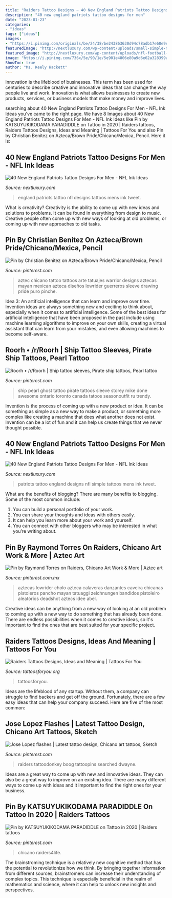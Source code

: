 ```yaml
---
title: "Raiders Tattoo Designs ~ 40 New England Patriots Tattoo Designs For Men"
description: "40 new england patriots tattoo designs for men"
date: "2023-01-23"
categories:
- "ideas"
tags: ["ideas"]
images:
- "https://i.pinimg.com/originals/be/24/38/be243863630d94c78adb17e60e9e4a36.jpg"
featuredImage: "http://nextluxury.com/wp-content/uploads/small-simple-mens-new-england-patriots-arm-tattoo-designs.jpg"
featured_image: "http://nextluxury.com/wp-content/uploads/nfl-football-player-new-england-patriots-mens-tattoos-on-leg.jpg"
image: "https://i.pinimg.com/736x/5e/90/1e/5e901e4806e80a9d6e62a328399a922e.jpg"
ShowToc: true
author: "Ms. Keely Hackett"
---
```



Innovation is the lifeblood of businesses. This term has been used for centuries to describe creative and innovative ideas that can change the way people live and work. Innovation is what allows businesses to create new products, services, or business models that make money and improve lives.

	

		
searching about 40 New England Patriots Tattoo Designs For Men - NFL Ink Ideas you've came to the right page. We have 8 Images about 40 New England Patriots Tattoo Designs For Men - NFL Ink Ideas like Pin by KATSUYUKIKODAMA PARADIDDLE on Tattoo in 2020 | Raiders tattoos, Raiders Tattoos Designs, Ideas and Meaning | Tattoos For You and also Pin by Christian Benitez on Azteca/Brown Pride/Chicano/Mexica, Pencil. Here it is:
		
    
## 40 New England Patriots Tattoo Designs For Men - NFL Ink Ideas

<img loading=lazy src="http://nextluxury.com/wp-content/uploads/nfl-football-player-new-england-patriots-mens-tattoos-on-leg.jpg" onerror="this.onerror=null;this.src='https://tse1.mm.bing.net/th?id=OIP.T7YwyWq5f5HZ8BZMCRGnWQAAAA&amp;pid=15.1';" alt="40 New England Patriots Tattoo Designs For Men - NFL Ink Ideas">

_Source: nextluxury.com_

>england patriots tattoo nfl designs tattoos mens ink tweet. 

	

What is creativity?
Creativity is the ability to come up with new ideas and solutions to problems. It can be found in everything from design to music. Creative people often come up with new ways of looking at old problems, or coming up with new approaches to old tasks.

    
## Pin By Christian Benitez On Azteca/Brown Pride/Chicano/Mexica, Pencil

<img loading=lazy src="https://i.pinimg.com/736x/e9/52/23/e95223ded62edcf05684d66cab019192.jpg" onerror="this.onerror=null;this.src='https://tse1.mm.bing.net/th?id=OIP.lu7byKVpLiihZ6zOMa1B8gHaKK&amp;pid=15.1';" alt="Pin by Christian Benitez on Azteca/Brown Pride/Chicano/Mexica, Pencil">

_Source: pinterest.com_

>aztec chicano tattoo tattoos arte tatuajes warrior designs aztecas mayan mexican azteca diseños lowrider guerreros sleeve drawing pride puro pinche. 

	

Idea 3: An artificial intelligence that can learn and improve over time.
Invention ideas are always something new and exciting to think about, especially when it comes to artificial intelligence. Some of the best ideas for artificial intelligence that have been proposed in the past include using machine learning algorithms to improve on your own skills, creating a virtual assistant that can learn from your mistakes, and even allowing machines to become self-aware.

    
## Roorh • /r/Roorh | Ship Tattoo Sleeves, Pirate Ship Tattoos, Pearl Tattoo

<img loading=lazy src="https://i.pinimg.com/originals/cf/c6/ea/cfc6ea54f43a2b11e51f477d8bdfbfc3.jpg" onerror="this.onerror=null;this.src='https://tse2.mm.bing.net/th?id=OIP.hQRf-2cwk8oea3t0i8M1ewHaNK&amp;pid=15.1';" alt="Roorh • /r/Roorh | Ship tattoo sleeves, Pirate ship tattoos, Pearl tattoo">

_Source: pinterest.com_

>ship pearl ghost tattoo pirate tattoos sleeve storey mike done awesome ontario toronto canada tatoos seasonoutfit ru trendy. 

	

Invention is the process of coming up with a new product or idea. It can be something as simple as a new way to make a product, or something more complex like creating a machine that does what another does not exist. Invention can be a lot of fun and it can help us create things that we never thought possible.

    
## 40 New England Patriots Tattoo Designs For Men - NFL Ink Ideas

<img loading=lazy src="http://nextluxury.com/wp-content/uploads/small-simple-mens-new-england-patriots-arm-tattoo-designs.jpg" onerror="this.onerror=null;this.src='https://tse2.mm.bing.net/th?id=OIP.aQNLFjEOXQXsEwy-N34vpQHaHa&amp;pid=15.1';" alt="40 New England Patriots Tattoo Designs For Men - NFL Ink Ideas">

_Source: nextluxury.com_

>patriots tattoo england designs nfl simple tattoos mens ink tweet. 

	

What are the benefits of blogging?
There are many benefits to blogging. Some of the most common include: 
1. You can build a personal portfolio of your work. 
2. You can share your thoughts and ideas with others easily. 
3. It can help you learn more about your work and yourself. 
4. You can connect with other bloggers who may be interested in what you’re writing about. 

    
## Pin By Raymond Torres On Raiders, Chicano Art Work &amp; More | Aztec Art

<img loading=lazy src="https://i.pinimg.com/736x/5e/90/1e/5e901e4806e80a9d6e62a328399a922e.jpg" onerror="this.onerror=null;this.src='https://tse3.mm.bing.net/th?id=OIP.aLrV2ZGijL_qVCaxNOFOdgAAAA&amp;pid=15.1';" alt="Pin by Raymond Torres on Raiders, Chicano Art Work &amp; More | Aztec art">

_Source: pinterest.com.mx_

>aztecas lowrider cholo azteca calaveras danzantes caveira chicanas pistoleros pancho mayan tatuaggi zeichnungen bandidos pistoleiro aleatórios deadshot aztecs idee abel. 

	

Creative ideas can be anything from a new way of looking at an old problem to coming up with a new way to do something that has already been done. There are endless possibilities when it comes to creative ideas, so it's important to find the ones that are best suited for your specific project.

    
## Raiders Tattoos Designs, Ideas And Meaning | Tattoos For You

<img loading=lazy src="https://www.tattoosforyou.org/wp-content/uploads/2016/02/Raider-Tattoos.jpg" onerror="this.onerror=null;this.src='https://tse1.mm.bing.net/th?id=OIP.iByiFLjSXosffaEekfo4_gHaIF&amp;pid=15.1';" alt="Raiders Tattoos Designs, Ideas and Meaning | Tattoos For You">

_Source: tattoosforyou.org_

>tattoosforyou. 

	

Ideas are the lifeblood of any startup. Without them, a company can struggle to find backers and get off the ground. Fortunately, there are a few easy ideas that can help your company succeed. Here are five of the most common: 

    
## Jose Lopez Flashes | Latest Tattoo Design, Chicano Art Tattoos, Sketch

<img loading=lazy src="https://i.pinimg.com/originals/be/24/38/be243863630d94c78adb17e60e9e4a36.jpg" onerror="this.onerror=null;this.src='https://tse4.mm.bing.net/th?id=OIP.ELGIzZSH0o4O-uYL3ogiEAHaF2&amp;pid=15.1';" alt="Jose Lopez flashes | Latest tattoo design, Chicano art tattoos, Sketch">

_Source: pinterest.com_

>raiders tattoodonkey boog tattoopins searched dwayne. 

	

Ideas are a great way to come up with new and innovative ideas. They can also be a great way to improve on an existing idea. There are many different ways to come up with ideas and it important to find the right ones for your business.

    
## Pin By KATSUYUKIKODAMA PARADIDDLE On Tattoo In 2020 | Raiders Tattoos

<img loading=lazy src="https://i.pinimg.com/736x/14/f9/df/14f9dfb596be90cc9b4c802dc0ccb67c.jpg" onerror="this.onerror=null;this.src='https://tse4.mm.bing.net/th?id=OIP.gzBZqDLB77tHe-33hoifGQHaIs&amp;pid=15.1';" alt="Pin by KATSUYUKIKODAMA PARADIDDLE on Tattoo in 2020 | Raiders tattoos">

_Source: pinterest.com_

>chicano raiders4life. 

	

The brainstroming technique is a relatively new cognitive method that has the potential to revolutionize how we think. By bringing together information from different sources, brainstromers can increase their understanding of complex topics. This technique is especially beneficial in the realm of mathematics and science, where it can help to unlock new insights and perspectives.

